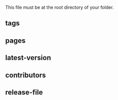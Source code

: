 This file must be at the root directory of your folder.

## tags

## pages

## latest-version

## contributors

## release-file